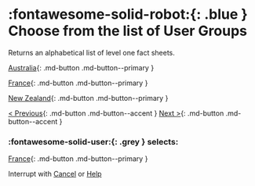 # :fontawesome-solid-robot:{: .blue } Choose from the list of User Groups 

Returns an alphabetical list of level one fact sheets. 

[Australia](/user-group-found){: .md-button .md-button--primary }

[France](/user-group-found){: .md-button .md-button--primary }

[New Zealand](/user-group-found){: .md-button .md-button--primary }

[< Previous](){: .md-button .md-button--accent } [Next >](){: .md-button .md-button--accent }


### :fontawesome-solid-user:{: .grey } selects:

[France](/user-group-found){: .md-button .md-button--primary }

Interrupt with [Cancel](/cancel) or [Help](/help)
